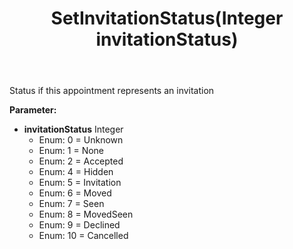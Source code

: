 ﻿---
uid: crmscript_ref_NSAppointmentEntity_SetInvitationStatus
title: SetInvitationStatus(Integer invitationStatus)
intellisense: NSAppointmentEntity.SetInvitationStatus
keywords: NSAppointmentEntity, GetInvitationStatus
so.topic: reference
---

Status if this appointment represents an invitation

**Parameter:** 
 - **invitationStatus** Integer
     - Enum: 0 = Unknown 
     - Enum: 1 = None 
     - Enum: 2 = Accepted 
     - Enum: 4 = Hidden 
     - Enum: 5 = Invitation 
     - Enum: 6 = Moved 
     - Enum: 7 = Seen 
     - Enum: 8 = MovedSeen 
     - Enum: 9 = Declined 
     - Enum: 10 = Cancelled 

